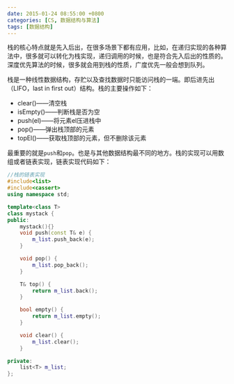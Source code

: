```yaml
---
date: 2015-01-24 08:55:00 +0800
categories: [CS, 数据结构与算法]
tags: [数据结构]
---
```


栈的核心特点就是先入后出，在很多场景下都有应用，比如，在递归实现的各种算法中，很多就可以转化为栈实现，递归调用的时候，也是符合先入后出的性质的。深度优先算法的时候，很多就会用到栈的性质，广度优先一般会想到队列。


栈是一种线性数据结构，存贮以及查找数据时只能访问栈的一端。即后进先出（LIFO，last in first out）结构。栈的主要操作如下：
- clear()——清空栈
- isEmpty()——判断栈是否为空
- push(el)——将元素el压进栈中
- pop()——弹出栈顶部的元素
- topEl()——获取栈顶部的元素，但不删除该元素

最重要的就是`push`和`pop`。也是与其他数据结构最不同的地方。栈的实现可以用数组或者链表实现，链表实现代码如下：
```c++
//栈的链表实现
#include<list>
#include<cassert>
using namespace std;

template<class T>
class mystack {
public:
    mystack(){}
    void push(const T& e) {
        m_list.push_back(e);
    }

    void pop() {
        m_list.pop_back();
    }

    T& top() {
        return m_list.back();
    }

    bool empty() {
        return m_list.empty();
    }

    void clear() {
        m_list.clear();
    }

private:
    list<T> m_list;    
};
```